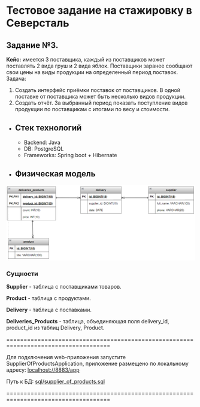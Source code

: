 # Тестовое задание на стажировку в Северсталь

## Задание №3.

**Кейс:** имеется 3 поставщика, каждый из поставщиков может поставлять 2 вида груш
и 2 вида яблок. Поставщики заранее сообщают свои цены на виды продукции на
определенный период поставок.
Задача:
1. Создать интерфейс приёмки поставок от поставщиков. В одной поставке от
   поставщика может быть несколько видов продукции.
2. Создать отчёт. За выбранный период показать поступление видов продукции по
   поставщикам с итогами по весу и стоимости.

* ## Стек технологий

     * Backend: Java
     * DB: PostgreSQL
     * Frameworks: Spring boot + Hibernate

* ## Физическая модель
![Физ. модель.png](https://github.com/TaimonFix/supplierOfProducts/blob/master/Физ.%20модель.png)
### Сущности
   **Supplier** - таблица с поставщиками товаров.
   
   **Product** - таблица с продуктами.
   
   **Delivery** - таблица с поставками.
   
   **Deliveries_Products** - таблица, объединяющая поля delivery_id, product_id из таблиц Delivery, Product.

====================================================================================

Для подключения web-приложения запустите SupplierOfProductsApplication, приложение размещено по локальному адресу: [localhost://8883/app](http://localhost:8883/app)
   
Путь к БД: [sql/supplier_of_products.sql](https://github.com/TaimonFix/supplierOfProducts/blob/master/sql/supplier_of_products.sql)
   
====================================================================================
